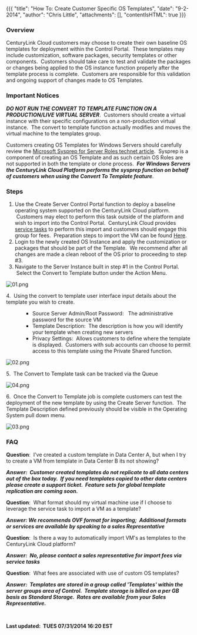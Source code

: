 {{{
  "title": "How To:  Create Customer Specific OS Templates",
  "date": "9-2-2014",
  "author": "Chris Little",
  "attachments": [],
  "contentIsHTML": true
}}}

<h3>Overview</h3>
<p>CenturyLink Cloud customers may choose to create their own baseline OS templates for deployment within the Control Portal. &nbsp;These templates may include customization, software packages, security templates or other components. &nbsp;Customers should
  take care to test and validate the packages or changes being applied to the OS instance function properly after the template process is complete. &nbsp;Customers are responsible for this validation and ongoing support of changes made to OS Templates.
  &nbsp;</p>
<h3>Important Notices</h3>
<p><em><strong>DO NOT RUN THE CONVERT TO TEMPLATE FUNCTION ON A PRODUCTION/LIVE VIRTUAL SERVER</strong></em>. &nbsp;Customers should create a virtual instance with their specific configurations on a non-production virtual instance. &nbsp;The convert to template
  function actually modifies and moves the virtual machine to the templates group. &nbsp;</p>
<p>Customers creating OS Templates for Windows Servers should carefully review the <a href="http://technet.microsoft.com/en-us/library/hh824835.aspx" target="_blank">Microsoft Sysprep for Server Roles technet article</a>. &nbsp;Sysprep is a component of
  creating an OS Template and as such certain OS Roles are not supported in both the template or clone process. &nbsp;<strong><em>For Windows Servers the CenturyLink Cloud Platform performs the sysprep function on behalf of customers when using the Convert To Template feature</em></strong>.</p>
<h3>Steps</h3>
<ol>
  <li>Use the Create Server Control Portal function to deploy a baseline operating system supported on the CenturyLink Cloud platform. &nbsp;Customers may elect to perform this task outside of the platform and wish to import into the Control Portal. &nbsp;CenturyLink
    Cloud provides <a href="http://www.centurylinkcloud.com/products/support/service-tasks" target="_blank">service tasks</a> to perform this import and customers should engage this group for fees. &nbsp;Preparation steps to import the VM can be found
    <a href="http://help.tier3.com/entries/22209635-Best-Practices-and-Preperation-for-a-Virtual-Machine-OVF-OVA-Import" target="_blank">Here</a>.&nbsp;</li>
  <li>Login to the newly created OS Instance and apply the customization or packages that should be part of the Template. &nbsp;We recommend after all changes are made a clean reboot of the OS prior to proceeding to step #3.</li>
  <li>Navigate to the Server Instance built in step #1 in the Control Portal. &nbsp;Select the Convert to Template button under the Action Menu.</li>
</ol>
<p><img src="https://t3n.zendesk.com/attachments/token/6MuREq25V2GX8MZ2ngH8hXHPO/?name=01.png" alt="01.png" />
</p>
<p>4. &nbsp;Using the convert to template user interface input details about the template you wish to create. &nbsp;</p>
<ul>
  <ul>
    <ul>
      <li>Source Server Admin/Root Password: &nbsp; The administrative password for the source VM</li>
      <li>Template Description: &nbsp;The description is how you will identify your template when creating new servers</li>
      <li>Privacy Settings: &nbsp;Allows customers to define where the template is displayed. &nbsp;Customers with sub accounts can choose to permit access to this template using the Private Shared function.&nbsp;</li>
    </ul>
  </ul>
</ul>
<p><img src="https://t3n.zendesk.com/attachments/token/jUfTHvR7WbWP4iifNVqEryLCp/?name=02.png" alt="02.png" />
</p>
<p>5. &nbsp;The Convert to Template task can be tracked via the Queue</p>
<p><img src="https://t3n.zendesk.com/attachments/token/z3JiOR563C20cdbMPS9IbAW4U/?name=04.png" alt="04.png" />
</p>
<p>6. &nbsp;Once the Convert to Template job is complete customers can test the deployment of the new template by using the Create Server function. &nbsp;The Template Description defined previously should be visible in the Operating System pull down menu.</p>
<p><img src="https://t3n.zendesk.com/attachments/token/VOpySqoalxhPyEIxLvwTa22v9/?name=03.png" alt="03.png" />
</p>

<h3>FAQ</h3>
<p><strong>Question</strong>: &nbsp;I've created a custom template in Data Center A, but when I try to create a VM from template in Data Center B its not showing?</p>
<p><em><strong>Answer: &nbsp;Customer created templates do not replicate to all data centers out of the box today. &nbsp;If you need templates copied to other data centers please create a support ticket. &nbsp;Feature sets for global template replication are coming soon.</strong></em>
</p>
<p><strong>Question</strong>: &nbsp;What format should my virtual machine use if I choose to leverage the service task to import a VM as a template?</p>
<p><em><strong>Answer: We recommends OVF format for importing; &nbsp;Additional formats or services are available by speaking to a sales Representative</strong></em>&nbsp;</p>
<p><strong>Question</strong>: &nbsp;Is there a way to automatically import VM's as templates to the CenturyLink Cloud platform?</p>
<p><em><strong>Answer: &nbsp;No, please contact a sales representative for import fees via service tasks</strong></em>
</p>
<p><strong>Question</strong>: &nbsp;What fees are associated with use of custom OS templates?</p>
<p><em><strong>Answer: &nbsp;Templates are stored in a group called 'Templates' within the server groups area of Control. &nbsp;Template storage is billed on a per GB basis as Standard Storage. &nbsp;Rates are available from your Sales Representative. &nbsp;</strong></em>
</p>
<p><strong>&nbsp;</strong>
</p>
<p><strong>Last updated: &nbsp;TUES 07/31/2014 16:20 EST</strong>
</p>